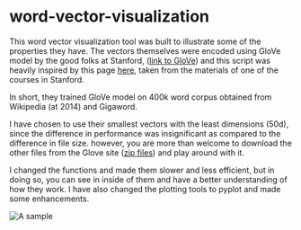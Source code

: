 # word-vector-visualization


This word vector visualization tool was built to illustrate some of the properties they have.
The vectors themselves were encoded using GloVe model by the good folks at Stanford, ([link to GloVe](https://nlp.stanford.edu/projects/glove/)) 
and this script was heavily inspired by this page [here](https://web.stanford.edu/class/cs224n/materials/Gensim%20word%20vector%20visualization.html), taken from the materials of one of the courses in Stanford.

In short, they trained GloVe model on 400k word corpus obtained from Wikipedia (at 2014) and Gigaword.

I have chosen to use their smallest vectors with the least dimensions (50d), since the difference in performance was insignificant as compared to the difference in file size.
however, you are more than welcome to download the other files from the Glove site ([zip files](https://nlp.stanford.edu/data/glove.6B.zip)) and play around with it.

I changed the functions and made them slower and less efficient, but in doing so, you can see in inside of them and have a better understanding of how they work. I have also changed the plotting tools to pyplot and made some enhancements.

![A sample](https://i.imgur.com/ToMFyAq.png)
